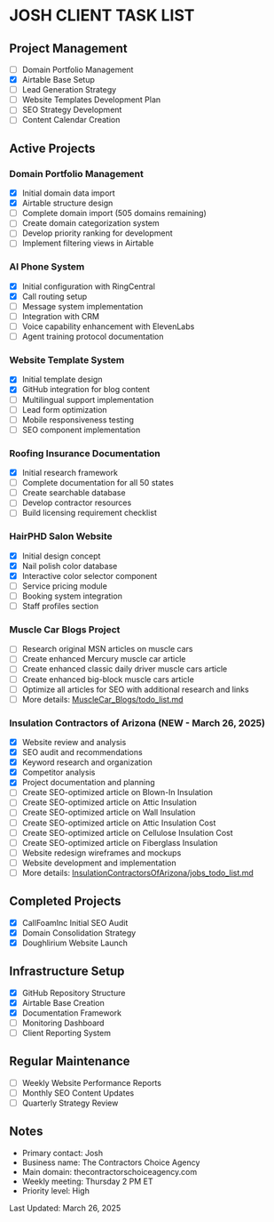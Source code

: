 # JOSH CLIENT TASK LIST

## Project Management
- [ ] Domain Portfolio Management
- [x] Airtable Base Setup
- [ ] Lead Generation Strategy
- [ ] Website Templates Development Plan
- [ ] SEO Strategy Development
- [ ] Content Calendar Creation

## Active Projects

### Domain Portfolio Management
- [x] Initial domain data import
- [x] Airtable structure design
- [ ] Complete domain import (505 domains remaining)
- [ ] Create domain categorization system
- [ ] Develop priority ranking for development
- [ ] Implement filtering views in Airtable

### AI Phone System
- [x] Initial configuration with RingCentral
- [x] Call routing setup
- [ ] Message system implementation
- [ ] Integration with CRM
- [ ] Voice capability enhancement with ElevenLabs
- [ ] Agent training protocol documentation

### Website Template System
- [x] Initial template design
- [x] GitHub integration for blog content
- [ ] Multilingual support implementation
- [ ] Lead form optimization
- [ ] Mobile responsiveness testing
- [ ] SEO component implementation

### Roofing Insurance Documentation
- [x] Initial research framework
- [ ] Complete documentation for all 50 states
- [ ] Create searchable database
- [ ] Develop contractor resources
- [ ] Build licensing requirement checklist

### HairPHD Salon Website
- [x] Initial design concept
- [x] Nail polish color database
- [x] Interactive color selector component
- [ ] Service pricing module
- [ ] Booking system integration
- [ ] Staff profiles section

### Muscle Car Blogs Project
- [ ] Research original MSN articles on muscle cars
- [ ] Create enhanced Mercury muscle car article
- [ ] Create enhanced classic daily driver muscle cars article
- [ ] Create enhanced big-block muscle cars article
- [ ] Optimize all articles for SEO with additional research and links
- [ ] More details: [MuscleCar_Blogs/todo_list.md](/clients/Josh/MuscleCar_Blogs/todo_list.md)

### Insulation Contractors of Arizona (NEW - March 26, 2025)
- [x] Website review and analysis
- [x] SEO audit and recommendations
- [x] Keyword research and organization
- [x] Competitor analysis
- [x] Project documentation and planning
- [ ] Create SEO-optimized article on Blown-In Insulation
- [ ] Create SEO-optimized article on Attic Insulation
- [ ] Create SEO-optimized article on Wall Insulation
- [ ] Create SEO-optimized article on Attic Insulation Cost
- [ ] Create SEO-optimized article on Cellulose Insulation Cost
- [ ] Create SEO-optimized article on Fiberglass Insulation
- [ ] Website redesign wireframes and mockups
- [ ] Website development and implementation
- [ ] More details: [InsulationContractorsOfArizona/jobs_todo_list.md](/clients/Josh/InsulationContractorsOfArizona/jobs_todo_list.md)

## Completed Projects
- [x] CallFoamInc Initial SEO Audit
- [x] Domain Consolidation Strategy
- [x] Doughlirium Website Launch

## Infrastructure Setup
- [x] GitHub Repository Structure
- [x] Airtable Base Creation
- [x] Documentation Framework
- [ ] Monitoring Dashboard
- [ ] Client Reporting System

## Regular Maintenance
- [ ] Weekly Website Performance Reports
- [ ] Monthly SEO Content Updates
- [ ] Quarterly Strategy Review

## Notes
- Primary contact: Josh
- Business name: The Contractors Choice Agency
- Main domain: thecontractorschoiceagency.com
- Weekly meeting: Thursday 2 PM ET
- Priority level: High

Last Updated: March 26, 2025
